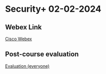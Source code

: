
# Security+ 02-02-2024

## Webex Link

[Cisco Webex](https://lumifygroup.webex.com/lumifygroup/j.php?MTID=m7b4bbf514494a1fa39c2d72d6b809688)

## Post-course evaluation

[Evaluation (everyone)](https://www.metricsthatmatter.com/auldct47)
